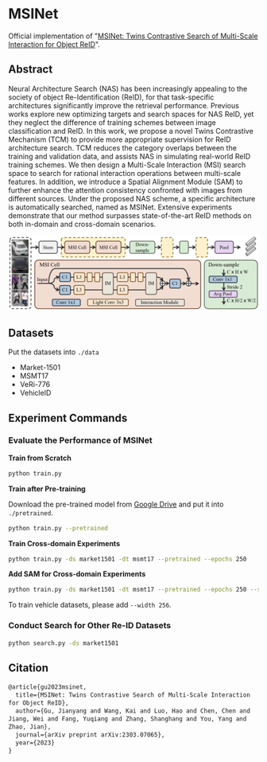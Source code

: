 # MSINet
Official implementation of "[MSINet: Twins Contrastive Search of Multi-Scale Interaction for Object ReID](https://arxiv.org/abs/2303.07065)". 

## Abstract

Neural Architecture Search (NAS) has been increasingly appealing to the society of object Re-Identification (ReID), for that task-specific architectures significantly improve the retrieval performance. Previous works explore new optimizing targets and search spaces for NAS ReID, yet they neglect the difference of training schemes between image classification and ReID. In this work, we propose a novel Twins Contrastive Mechanism (TCM) to provide more appropriate supervision for ReID architecture search. TCM reduces the category overlaps between the training and validation data, and assists NAS in simulating real-world ReID training schemes. We then design a Multi-Scale Interaction (MSI) search space to search for rational interaction operations between multi-scale features. In addition, we introduce a Spatial Alignment Module (SAM) to further enhance the attention consistency confronted with images from different sources. Under the proposed NAS scheme, a specific architecture is automatically searched, named as MSINet. Extensive experiments demonstrate that our method surpasses state-of-the-art ReID methods on both in-domain and cross-domain scenarios.

![pipeline](figs/pipeline.png)

## Datasets

Put the datasets into `./data`

* Market-1501
* MSMT17
* VeRi-776
* VehicleID

## Experiment Commands

### Evaluate the Performance of MSINet

**Train from Scratch**

```bash
python train.py
```

**Train after Pre-training**

Download the pre-trained model from [Google Drive](https://drive.google.com/file/d/1ZNLDbtpsraiF149htbyhbh3UjCwREi9p/view?usp=sharing) and put it into `./pretrained`. 

```bash
python train.py --pretrained
```

**Train Cross-domain Experiments**

```bash
python train.py -ds market1501 -dt msmt17 --pretrained --epochs 250
```

**Add SAM for Cross-domain Experiments**

```bash
python train.py -ds market1501 -dt msmt17 --pretrained --epochs 250 --sam-mode pos_neg
```

To train vehicle datasets, please add `--width 256`. 

### Conduct Search for Other Re-ID Datasets

```bash
python search.py -ds market1501
```

## Citation

```
@article{gu2023msinet,
  title={MSINet: Twins Contrastive Search of Multi-Scale Interaction for Object ReID},
  author={Gu, Jianyang and Wang, Kai and Luo, Hao and Chen, Chen and Jiang, Wei and Fang, Yuqiang and Zhang, Shanghang and You, Yang and Zhao, Jian},
  journal={arXiv preprint arXiv:2303.07065},
  year={2023}
}
```

